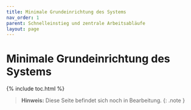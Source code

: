 ```yaml
---
title: Minimale Grundeinrichtung des Systems
nav_order: 1
parent: Schnelleinstieg und zentrale Arbeitsabläufe
layout: page
---
```


# Minimale Grundeinrichtung des Systems
{% include toc.html %}

> **Hinweis:** Diese Seite befindet sich noch in Bearbeitung.
{: .note }
